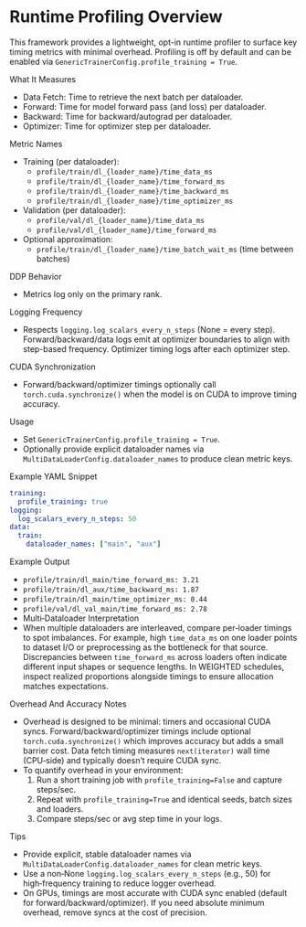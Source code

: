 # Runtime Profiling Overview

This framework provides a lightweight, opt-in runtime profiler to surface key timing metrics with minimal overhead. Profiling is off by default and can be enabled via `GenericTrainerConfig.profile_training = True`.

What It Measures

- Data Fetch: Time to retrieve the next batch per dataloader.
- Forward: Time for model forward pass (and loss) per dataloader.
- Backward: Time for backward/autograd per dataloader.
- Optimizer: Time for optimizer step per dataloader.

Metric Names

- Training (per dataloader):
  - `profile/train/dl_{loader_name}/time_data_ms`
  - `profile/train/dl_{loader_name}/time_forward_ms`
  - `profile/train/dl_{loader_name}/time_backward_ms`
  - `profile/train/dl_{loader_name}/time_optimizer_ms`
- Validation (per dataloader):
  - `profile/val/dl_{loader_name}/time_data_ms`
  - `profile/val/dl_{loader_name}/time_forward_ms`
- Optional approximation:
  - `profile/train/dl_{loader_name}/time_batch_wait_ms` (time between batches)

DDP Behavior

- Metrics log only on the primary rank.

Logging Frequency

- Respects `logging.log_scalars_every_n_steps` (None = every step). Forward/backward/data logs emit at optimizer boundaries to align with step-based frequency. Optimizer timing logs after each optimizer step.

CUDA Synchronization

- Forward/backward/optimizer timings optionally call `torch.cuda.synchronize()` when the model is on CUDA to improve timing accuracy.

Usage

- Set `GenericTrainerConfig.profile_training = True`.
- Optionally provide explicit dataloader names via `MultiDataLoaderConfig.dataloader_names` to produce clean metric keys.

Example YAML Snippet

```yaml
training:
  profile_training: true
logging:
  log_scalars_every_n_steps: 50
data:
  train:
    dataloader_names: ["main", "aux"]
```

Example Output

- `profile/train/dl_main/time_forward_ms: 3.21`
- `profile/train/dl_aux/time_backward_ms: 1.87`
- `profile/train/dl_main/time_optimizer_ms: 0.44`
- `profile/val/dl_val_main/time_forward_ms: 2.78`
- Multi‑Dataloader Interpretation
- When multiple dataloaders are interleaved, compare per‑loader timings to spot imbalances. For example, high `time_data_ms` on one loader points to dataset I/O or preprocessing as the bottleneck for that source. Discrepancies between `time_forward_ms` across loaders often indicate different input shapes or sequence lengths. In WEIGHTED schedules, inspect realized proportions alongside timings to ensure allocation matches expectations.

Overhead And Accuracy Notes

- Overhead is designed to be minimal: timers and occasional CUDA syncs. Forward/backward/optimizer timings include optional `torch.cuda.synchronize()` which improves accuracy but adds a small barrier cost. Data fetch timing measures `next(iterator)` wall time (CPU‑side) and typically doesn’t require CUDA sync.
- To quantify overhead in your environment:
  1) Run a short training job with `profile_training=False` and capture steps/sec.
  2) Repeat with `profile_training=True` and identical seeds, batch sizes and loaders.
  3) Compare steps/sec or avg step time in your logs.

Tips

- Provide explicit, stable dataloader names via `MultiDataLoaderConfig.dataloader_names` for clean metric keys.
- Use a non‑None `logging.log_scalars_every_n_steps` (e.g., 50) for high‑frequency training to reduce logger overhead.
- On GPUs, timings are most accurate with CUDA sync enabled (default for forward/backward/optimizer). If you need absolute minimum overhead, remove syncs at the cost of precision.

